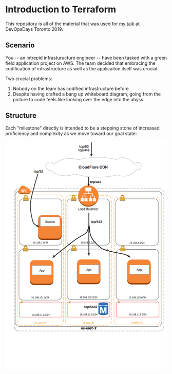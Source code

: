 # Introduction to Terraform

This repository is all of the material that was used for [my talk](https://embed.pheedloop.com/dodto19/site/sessions/?id=KzXXQA) at DevOpsDays Toronto 2019.

## Scenario

You -- an intrepid infrasturucture engineer -- have been tasked with a green field application project on AWS. The team decided that embracing the codification of infrastructure as well as the applicaiton itself was crucial.

Two crucial problems:
1. Nobody on the team has codified infrastructure before
1. Despite having crafted a bang up whiteboard diagram, going from the picture to code feels like looking over the edge into the abyss.

## Structure

Each "milestone" directly is intended to be a stepping stone of increased proficiency and complexity as we move toward our goal state: 

![Desired End State](images/milestone-4.png)
